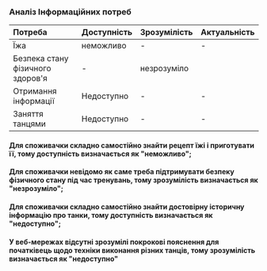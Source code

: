 ### Аналіз Інформаційних потреб
|Потреба | Доступність | Зрозумілість | Актуальність |
|:-------|:------------|:-------------|:-------------|
|Їжа     | неможливо   | -               | -         |
|Безпека стану фізичного здоров'я|-|незрозуміло||
|Отримання інформації| Недоступно| -| -| 
|Заняття танцями|   Недоступно  | -   |-|

#### Для споживачки складно самостійно знайти  рецепт їжі і приготувати її, тому доступність визначається як "неможливо";
#### Для споживачки невідомо як саме треба підтримувати безпеку фізичного стану під час тренувань, тому зрозумілість визначається як "незрозуміло";
#### Для споживачки складно самостійно знайти достовірну історичну інформацію про танки, тому доступність визначається як "недоступно";
#### У веб-мережах відсутні зрозумілі покрокові пояснення для початківець щодо техніки виконання різних танців, тому зрозумілість визначається як "недоступно"
